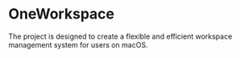 # OneWorkspace
The project is designed to create a flexible and efficient workspace management system for users on macOS.
